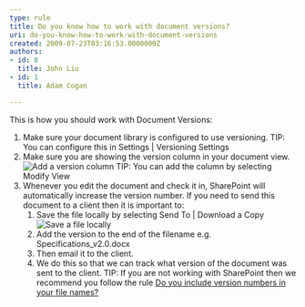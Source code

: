 ```yaml
---
type: rule
title: Do you know how to work with document versions?
uri: do-you-know-how-to-work-with-document-versions
created: 2009-07-23T03:16:53.0000000Z
authors:
- id: 8
  title: John Liu
- id: 1
  title: Adam Cogan

---
```


 This is how you should work with Document Versions: 
1. Make sure your document library is configured to use versioning.
 TIP: You can configure this in Settings | Versioning Settings​
2. Make sure you are showing the version column in your document view. <br>      ![Add a version column](/PublishingImages/VersionColumn_Small.jpg)    TIP: You can add the column by selecting Modify View
​​
3. Whenever you edit the document and check it in, SharePoint will automatically increase the version number.
    If you need to send this document to a client then it is important to:
    1. Save the file locally by selecting Send To | Download a Copy <br>         ![Save a file locally](/PublishingImages/SaveFileLocally_Small.jpg)
    2. Add the version to the end of the filename e.g. Specifications\_v2.0.docx
    3. Then email it to the client.
    4. We do this so that we can track what version of the document was sent to the client.
        ​TIP: If you are not working with SharePoint then we recommend you follow the rule           [Do you include version numbers in your file names?](http&#58;//www.ssw.com.au/ssw/Standards/Rules/RulesToBetterTechnicalDocumentation.aspx#VersionNumber)


